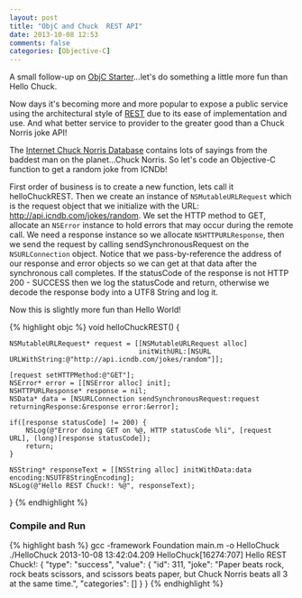 ```yaml
---
layout: post
title: "ObjC and Chuck  REST API"
date: 2013-10-08 12:53
comments: false
categories: [Objective-C]
---
```

A small follow-up on [ObjC Starter](http://www.corbettworks.net/blog/2013/10/07/objc-starter/)...let's do something a little more fun than Hello Chuck.  

Now days it's becoming more and more popular to expose a public service using the architectural style of [REST](http://www.ics.uci.edu/~fielding/pubs/dissertation/rest_arch_style.htm) due to its ease of implementation and use.  And what better service to provider to the greater good than a Chuck Norris joke API!  

The [Internet Chuck Norris Database](http://www.icndb.com/api/) contains lots of sayings from the baddest man on the planet...Chuck Norris.  So let's code an Objective-C function to get a random joke from ICNDb!  

First order of business is to create a new function, lets call it helloChuckREST.  Then we create an instance of ```NSMutableURLRequest``` which is the request object that we initialize with the URL: http://api.icndb.com/jokes/random.  We set the HTTP method to GET, allocate an ```NSError``` instance to hold errors that may occur during the remote call.  We need a response instance so we allocate ```NSHTTPURLResponse```, then we send the request by calling sendSynchronousRequest on the ```NSURLConnection``` object.  Notice that we pass-by-reference the address of our response and error objects so we can get at that data after the synchronous call completes.  If the statusCode of the response is not HTTP 200 - SUCCESS then we log the statusCode and return, otherwise we decode the response body into a UTF8 String and log it.

Now this is slightly more fun than Hello World!

{% highlight objc %}
void helloChuckREST() {
    
    NSMutableURLRequest* request = [[NSMutableURLRequest alloc]
                                    initWithURL:[NSURL URLWithString:@"http://api.icndb.com/jokes/random"]];
    
    [request setHTTPMethod:@"GET"];
    NSError* error = [[NSError alloc] init];
    NSHTTPURLResponse* response = nil;
    NSData* data = [NSURLConnection sendSynchronousRequest:request returningResponse:&response error:&error];
    
    if([response statusCode] != 200) {
        NSLog(@"Error doing GET on %@, HTTP statusCode %li", [request URL], (long)[response statusCode]);
        return;
    }
    
    NSString* responseText = [[NSString alloc] initWithData:data encoding:NSUTF8StringEncoding];
    NSLog(@"Hello REST Chuck!: %@", responseText);
}
{% endhighlight %}

### Compile and Run
{% highlight bash %}
gcc -framework Foundation main.m -o HelloChuck
./HelloChuck
2013-10-08 13:42:04.209 HelloChuck[16274:707] Hello REST Chuck!: { "type": "success", "value": { "id": 311, "joke": "Paper beats rock, rock beats scissors, and scissors beats paper, but Chuck Norris beats all 3 at the same time.", "categories": [] } }
{% endhighlight %}



